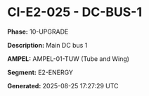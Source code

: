 # CI-E2-025 - DC-BUS-1

**Phase:** 10-UPGRADE

**Description:** Main DC bus 1

**AMPEL:** AMPEL-01-TUW (Tube and Wing)

**Segment:** E2-ENERGY

**Generated:** 2025-08-25 17:27:29 UTC

